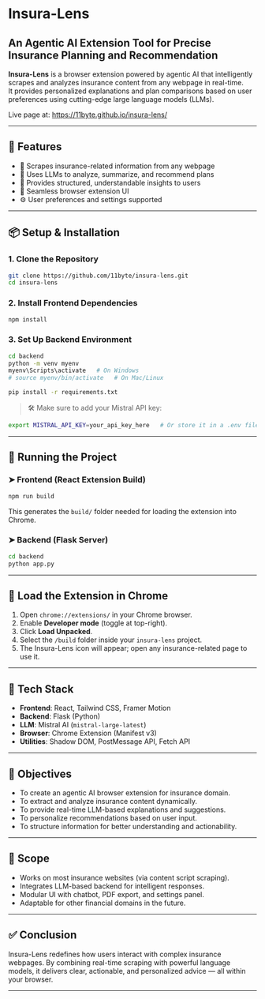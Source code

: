 # Insura-Lens

## An Agentic AI Extension Tool for Precise Insurance Planning and Recommendation

**Insura-Lens** is a browser extension powered by agentic AI that intelligently scrapes and analyzes insurance content from any webpage in real-time.  
It provides personalized explanations and plan comparisons based on user preferences using cutting-edge large language models (LLMs).

Live page at: https://11byte.github.io/insura-lens/

---

## 🚀 Features

- 🔎 Scrapes insurance-related information from any webpage
- 🧠 Uses LLMs to analyze, summarize, and recommend plans
- 🧾 Provides structured, understandable insights to users
- 🧩 Seamless browser extension UI
- ⚙️ User preferences and settings supported

---

## 📦 Setup & Installation

### 1. Clone the Repository

```bash
git clone https://github.com/11byte/insura-lens.git
cd insura-lens
```

### 2. Install Frontend Dependencies

```bash
npm install
```

### 3. Set Up Backend Environment

```bash
cd backend
python -m venv myenv
myenv\Scripts\activate   # On Windows
# source myenv/bin/activate   # On Mac/Linux

pip install -r requirements.txt
```

> 🛠️ Make sure to add your Mistral API key:

```bash
export MISTRAL_API_KEY=your_api_key_here   # Or store it in a .env file
```

---

## 🧪 Running the Project

### ➤ Frontend (React Extension Build)

```bash
npm run build
```

This generates the `build/` folder needed for loading the extension into Chrome.

### ➤ Backend (Flask Server)

```bash
cd backend
python app.py
```

---

## 🧩 Load the Extension in Chrome

1. Open `chrome://extensions/` in your Chrome browser.
2. Enable **Developer mode** (toggle at top-right).
3. Click **Load Unpacked**.
4. Select the `/build` folder inside your `insura-lens` project.
5. The Insura-Lens icon will appear; open any insurance-related page to use it.

---

## 🧠 Tech Stack

* **Frontend**: React, Tailwind CSS, Framer Motion
* **Backend**: Flask (Python)
* **LLM**: Mistral AI (`mistral-large-latest`)
* **Browser**: Chrome Extension (Manifest v3)
* **Utilities**: Shadow DOM, PostMessage API, Fetch API

---

## 🎯 Objectives

* To create an agentic AI browser extension for insurance domain.
* To extract and analyze insurance content dynamically.
* To provide real-time LLM-based explanations and suggestions.
* To personalize recommendations based on user input.
* To structure information for better understanding and actionability.

---

## 📌 Scope

* Works on most insurance websites (via content script scraping).
* Integrates LLM-based backend for intelligent responses.
* Modular UI with chatbot, PDF export, and settings panel.
* Adaptable for other financial domains in the future.

---

## ✅ Conclusion

Insura-Lens redefines how users interact with complex insurance webpages.
By combining real-time scraping with powerful language models, it delivers clear, actionable, and personalized advice — all within your browser.

---
